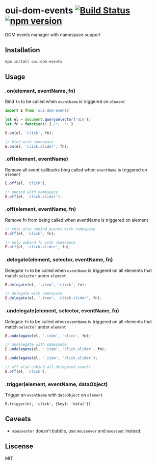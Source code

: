 # oui-dom-events [![Build Status](https://travis-ci.org/oneuijs/oui-dom-events.svg)](https://travis-ci.org/oneuijs/oui-dom-events) [![npm version](https://badge.fury.io/js/oui-dom-events.svg)](http://badge.fury.io/js/oui-dom-events)

DOM events manager with namespace support

## Installation

```bash
npm install oui-dom-events
```

## Usage

### .on(element, eventName, fn)
Bind `fn` to be called when `eventName` is triggered on `element`

```js
import E from 'oui-dom-events'

let el = document.querySelector('div');
let fn = function() { /*...*/ }

E.on(el, 'click', fn);

// bind with namespace
E.on(el, 'click.slider', fn);
```

### .off(element, eventName)
Remove all event callbacks bing called when `eventName` is triggered on `element`

```js
E.off(el, 'click');

// unbind with namespace
E.off(el, 'click.slider');
```

### .off(element, eventName, fn)
Remove fn from being called when eventName is triggered on element

```js
// this also unbind events with namespace
E.off(el, 'click', fn);

// only unbind fn with namespace
E.off(el, 'click.slider', fn);
```

### .delegate(element, selector, eventName, fn)
Delegate `fn` to be called when `eventName` is triggered on all elements that match `selector` under `element`

```js
E.delegate(el, '.item', 'click', fn);

// delegate with namespace
E.delegate(el, '.item', 'click.slider', fn);

```

### .undelegate(element, selector, eventName, fn)
Delegate `fn` to be called when `eventName` is triggered on all elements that match `selector` under `element`

```js
E.undelegate(el, '.item', 'click', fn);

// undelegate with namespace
E.undelegate(el, '.item', 'click.slider', fn);

E.undelegate(el, '.item', 'click.slider');

// off also unbind all delegated events
E.off(el, 'click');
```

### .trigger(element, eventName, dataObject)
Trigger an `eventName` with `dataObject` on `element`

```
E.trigger(el, 'click', {key1: 'data1'})
```

## Caveats

* `mouseenter` doesn't bubble, use `mouseover` and `mouseout` instead.

## Liscense

MIT
